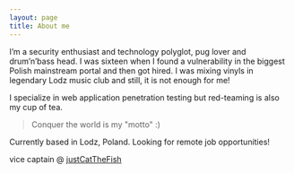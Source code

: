 ```yaml
---
layout: page
title: About me
---
```


I’m a security enthusiast and technology polyglot, pug lover and drum’n’bass head. I was sixteen when I found a vulnerability in the biggest Polish mainstream portal and then got hired. I was mixing vinyls in legendary Lodz music club and still, it is not enough for me!

I specialize in web application penetration testing but red-teaming is also my cup of tea.

> Conquer the world is my "motto" :)

Currently based in Lodz, Poland. Looking for remote job opportunities!

vice captain @ [justCatTheFish](https://ctftime.org/team/33893)


